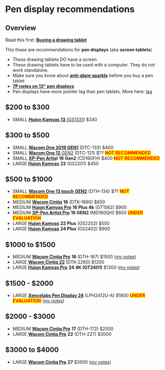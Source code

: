 # Pen display recommendations

## Overview

Read this first: [**Buying a drawing tablet**](../) &#x20;

This these are recommendations for **pen displays** (aka **screen tablets**)

* These drawing tablets DO have a screen&#x20;
* These drawing tablets have to be used with a computer. They do not work standalone.
* Make sure you know about [**anti-glare sparkle**](../../guides/pen-displays/anti-glare-sparkle.md) before you buy a pen tablet
* [**7P notes on 13" pen displays**](../../7p-notes/7p-notes-other/7p-notes-huion-gs1331-xppen-cd130fh.md)&#x20;
* Pen displays have more pointer lag than pen tablets. More here: [lag](../../guides/core-features/lag.md)&#x20;

## $200 to $300 &#x20;

* SMALL [**Huion Kamvas 13** (GS1331](../../product-info/huion/huion-kamvas/)) $240&#x20;

## $300 to $500

* SMALL [**Wacom One 2019 GEN1**](../../product-info/wacom/wacom-one-dtc-133/) (DTC-133) $400&#x20;
* SMALL [**Wacom One 12** GEN2](../../product-info/wacom/wacom-one-gen2-drawing-tablets/) (DTC-121) $?? <mark style="color:red;">**NOT RECOMMENDED**</mark>
* SMALL [**XP-Pen Artis**](../../product-info/xp-pen/xp-pen-artist-gen2.md)**t 16 Gen2** (CD160FH) $400 <mark style="color:red;">**NOT RECOMMENDED**</mark>
* LARGE [**Huion Kamvas**](../../product-info/huion/huion-kamvas/) **22** (GS2201) $450

## **$500 to $1000**

* SMALL [**Wacom One 13 touch** **GEN2**](../../product-info/wacom/wacom-one-gen2-drawing-tablets/) (DTH-134) $?? <mark style="color:red;">**NOT RECOMMENDED**</mark>
* MEDIUM [**Wacom Cintiq**](../../product-info/wacom/wacom-cintiq.md) **16** (DTK-1660) $650
* MEDIUM [**Huion Kamvas Pro**](../../product-info/huion/huion-kamvas-pro/) **16 Plus 4k** (GT1562) $900&#x20;
* MEDIUM [**XP-Pen Artist Pro**](../../product-info/xp-pen/xp-pen-artist-pro-gen2/7p-notes-xp-pen-artist-pro-16-2nd-gen-md160qh.md) **16 GEN2** (MD160QH) $600 <mark style="color:red;">**UNDER EVALUATION**</mark>
* LARGE [**Huion Kamvas**](../../product-info/huion/huion-kamvas/) **22 Plus** (GS2202) $550&#x20;
* LARGE [**Huion Kamvas**](../../product-info/huion/huion-kamvas/) **24 Plus** (GS2402) $900&#x20;

## $1000 to $1500

* MEDIUM [**Wacom Cintiq Pro**](../../product-info/wacom/wacom-cintiq-pro/) **16** (DTH-167) $1500 ([my notes](../../product-info/wacom/wacom-cintiq-pro/wacom-cintiq-pro-16-dth-167/7p-notes-wacom-cintiq-pro-16-dth-167.md))
* LARGE [**Wacom Cintiq 22**](../../product-info/wacom/wacom-cintiq.md) (DTK-2260) $1200
* LARGE [**Huion Kamvas Pro**](../../product-info/huion/huion-kamvas-pro/) **24 4K (GT2401)** $1300 ([my notes](../../7p-notes/7p-notes-huion/7p-notes-huion-kamvas-pro-24-4k-gt2401.md))

## $1500 - $2000

* LARGE [**Xencelabs Pen Display 24**](../../product-info/xencelabs/xencelabs-pen-display-24.md) (LPH2412U-A) $1800  <mark style="color:red;">**UNDER EVALUATION**</mark> ([my notes](../../7p-notes/7p-notes-xencelabs/7p-notes-xencelabs-pen-display-24.md))

## $2000 - $3000

* MEDIUM [**Wacom Cintiq Pro**](../../product-info/wacom/wacom-cintiq-pro/) **17** (DTH-172) $2500
* LARGE [**Wacom Cintiq Pro**](../../product-info/wacom/wacom-cintiq-pro/) **22** (DTH-227) $3000

## $3000 to $4000

* LARGE [**Wacom Cintiq Pro**](../../product-info/wacom/wacom-cintiq-pro/) **27** $3500 ([my notes](../../product-info/wacom/wacom-cintiq-pro/wacom-cintiq-pro-27-dth-271/7p-notes-wacom-dth271.md))
